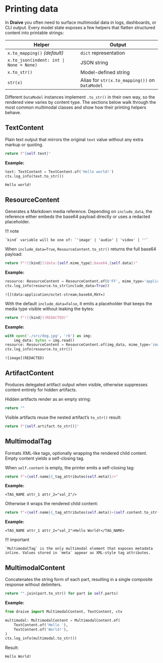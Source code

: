 <!-- markdownlint-disable-file MD046 -->
# Printing data

In **Draive** you often need to surface multimodal data in logs, dashboards, or CLI output. Every model state exposes a few helpers that flatten structured content into printable strings:

| Helper | Output |
| --- | --- |
| `x.to_mapping()` *(default)* | `dict` representation |
| `x.to_json(indent: int \| None = None)` | JSON string |
| `x.to_str()` | Model-defined string |
| `str(x)` | Alias for `str(x.to_mapping())` on `DataModel` |

Different `DataModel` instances implement `.to_str()` in their own way, so the rendered view varies by content type. The sections below walk through the most common multimodal classes and show how their printing helpers behave.

## TextContent

Plain text output that mirrors the original `text` value without any extra
markup or quoting.

```python
return f"{self.text}"
```

**Example:**

```python
text: TextContent = TextContent.of('Hello world!')
ctx.log_info(text.to_str())
```

```text
Hello world!
```

## ResourceContent

Generates a Markdown media reference. Depending on `include_data`, the reference either embeds the base64 payload directly or uses a redacted placeholder.

!!! note

    `kind` variable will be one of: `'image' | 'audio' | 'video' | ''`

When `include_data=True`, `ResourceContent.to_str()` returns the full base64 payload:

```python
return f"![{kind}](data:{self.mime_type};base64,{self.data})"
```

**Example:**

```python
resource: ResourceContent = ResourceContent.of(b'FF', mime_type='application/octet-stream')
ctx.log_info(resource.to_str(include_data=True))
```

```text
![](data:application/octet-stream;base64,RkY=)
```

With the default `include_data=False`, it emits a placeholder that keeps the media type visible without leaking the bytes:

```python
return f"![{kind}](REDACTED)"
```

**Example:**

```python
with open('./src/dog.jpg', 'rb') as img:
    img_data: bytes = img.read()
resource: ResourceContent = ResourceContent.of(img_data, mime_type='image/jpeg')
ctx.log_info(resource.to_str())
```

```text
![image](REDACTED)
```

## ArtifactContent

Produces delegated artifact output when visible, otherwise suppresses content
entirely for hidden artifacts.

Hidden artifacts render as an empty string:

```python
return ""
```

Visible artifacts reuse the nested artifact’s `to_str()` result:

```python
return f"{self.artifact.to_str()}"
```

## MultimodalTag

Formats XML-like tags, optionally wrapping the rendered child content. Empty
content yields a self-closing tag.

When `self.content` is empty, the printer emits a self-closing tag:

```python
return f"<{self.name}{_tag_attributes(self.meta)}/>"
```

**Example:**

```text
<TAG_NAME attr_1 attr_2="val_2"/>
```

Otherwise it wraps the rendered child content:

```python
return f"<{self.name}{_tag_attributes(self.meta)}>{self.content.to_str()}</{self.name}>"
```

**Example:**

```text
<TAG_NAME attr_1 attr_2="val_2">Hello World!</TAG_NAME>
```

!!! important

    `MultimodalTag` is the only multimodal element that exposes metadata inline. Values stored in `meta` appear as XML-style tag attributes.

## MultimodalContent

Concatenates the string form of each part, resulting in a single composite
response without delimiters.

```python
return "".join(part.to_str() for part in self.parts)
```

**Example:**

```python
from draive import MultimodalContent, TextContent, ctx

multimodal: MultimodalContent = MultimodalContent.of(
    TextContent.of('Hello '),
    TextContent.of('World!'),
)
ctx.log_info(multimodal.to_str())
```

Result:

```text
Hello World!
```
